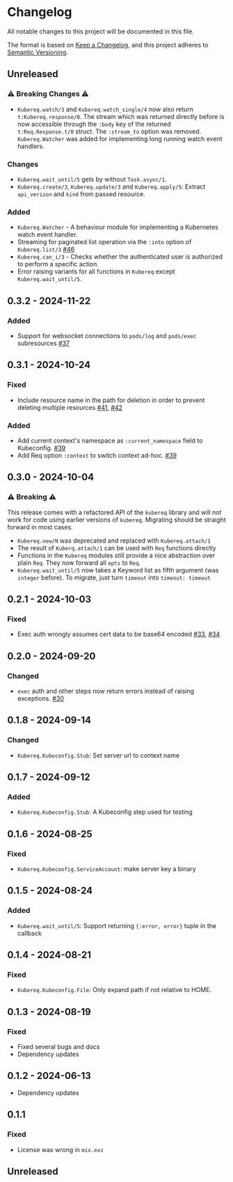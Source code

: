 # Changelog

All notable changes to this project will be documented in this file.

The format is based on [Keep a Changelog](https://keepachangelog.com/en/1.0.0/),
and this project adheres to [Semantic Versioning](https://semver.org/spec/v2.0.0.html).

## Unreleased

<!-- Add your changelog entry to the relevant subsection -->

<!-- ### Added | Changed | Deprecated | Removed | Fixed | Security -->

### ⚠️ Breaking Changes ⚠️

- `Kubereq.watch/3` and `Kubereq.watch_single/4` now also return `t:Kubereq.response/0`.
  The stream which was returned directly before is now accessible through the `:body`
  key of the returned `t:Req.Response.t/0` struct. The `:stream_to` option was removed.
  `Kubereq.Watcher` was added for implementing long running watch event handlers.

### Changes

- `Kubereq.wait_until/5` gets by without `Task.async/1`.
- `Kubereq.create/3`, `Kubereq.update/3` and `Kubereq.apply/5`: Extract `api_verison` and `kind` from passed resource.

### Added

- `Kubereq.Watcher` - A behaviour module for implementing a Kubernetes watch event handler.
- Streaming for paginated list operation via the `:into` option of `Kubereq.list/3`
  [#46](https://github.com/mruoss/kubereq/pull/46)
- `Kubereq.can_i/3` - Checks whether the authenticated user is authorized to perform a specific action.
- Error raising variants for all functions in `Kubereq` except `Kubereq.wait_until/5`.

<!--------------------- Don't add new entries after this line --------------------->

## 0.3.2 - 2024-11-22

### Added

- Support for websocket connections to `pods/log` and `pods/exec` subresources [#37](https://github.com/mruoss/kubereq/pull/37)

## 0.3.1 - 2024-10-24

### Fixed

- Include resource name in the path for deletion in order to prevent deleting multiple resources [#41](https://github.com/mruoss/kubereq/issues/41), [#42](https://github.com/mruoss/kubereq/pull/42)

### Added

- Add current context's namespace as `:current_namespace` field to Kubeconfig. [#39](https://github.com/mruoss/kubereq/pull/39)
- Add Req option `:context` to switch context ad-hoc. [#39](https://github.com/mruoss/kubereq/pull/39)

## 0.3.0 - 2024-10-04

### ⚠️ Breaking ⚠️

This release comes with a refactored API of the `kubereq` library and will not
work for code using earlier versions of `kubereq`. Migrating should be straight
forward in most cases.

- `Kubereq.new/N` was deprecated and replaced with `Kubereq.attach/1`
- The result of `Kuberq.attach/1` can be used with `Req` functions directly
- Functions in the `Kubereq` modules still provide a nice abstraction over plain
  `Req`. They now forward all `opts` to `Req`.
- `Kubereq.wait_until/5` now takes a Keyword list as fifth argument (was
  `integer` before). To migrate, just turn `timeout` into `timeout: timeout`

## 0.2.1 - 2024-10-03

### Fixed

- Exec auth wrongly assumes cert data to be base64 encoded [#33](https://github.com/mruoss/kubereq/issues/33), [#34](https://github.com/mruoss/kubereq/pull/34)

## 0.2.0 - 2024-09-20

### Changed

- `exec` auth and other steps now return errors instead of raising exceptions. [#30](https://github.com/mruoss/kubereq/pull/30)

## 0.1.8 - 2024-09-14

### Changed

- `Kubereq.Kubeconfig.Stub`: Set server url to context name

## 0.1.7 - 2024-09-12

### Added

- `Kubereq.Kubeconfig.Stub`: A Kubeconfig step used for testing

## 0.1.6 - 2024-08-25

### Fixed

- `Kubereq.Kubeconfig.ServiceAccount`: make server key a binary

## 0.1.5 - 2024-08-24

### Added

- `Kubereq.wait_until/5`: Support returning `{:error, error}` tuple in the callback

## 0.1.4 - 2024-08-21

### Fixed

- `Kubereq.Kubeconfig.File`: Only expand path if not relative to HOME.

## 0.1.3 - 2024-08-19

### Fixed

- Fixed several bugs and docs
- Dependency updates

## 0.1.2 - 2024-06-13

- Dependency updates

## 0.1.1

### Fixed

- License was wrong in `mix.exs`

## Unreleased

<!-- Add your changelog entry to the relevant subsection -->

<!-- ### Added | Changed | Deprecated | Removed | Fixed | Security -->

<!-- No new entries below this line! -->

